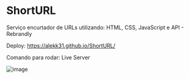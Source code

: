 # ShortURL
Serviço encurtador de URLs utilizando: HTML, CSS, JavaScript e API - Rebrandly

Deploy: https://alekk31.github.io/ShortURL/

Comando para rodar: Live Server

![image](https://github.com/user-attachments/assets/4f194aa2-c1b9-47d4-8748-2bd67309d102)
